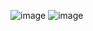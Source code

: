 ![image](https://github.com/Vasanthkarri/Ecomm-ShoppingCart-10/assets/95275323/f762cd75-13ea-439a-82eb-c0eae861a137)
![image](https://github.com/Vasanthkarri/Ecomm-ShoppingCart-10/assets/95275323/13a0cf9c-c55f-4b0b-a267-db6e6a964f7d)
